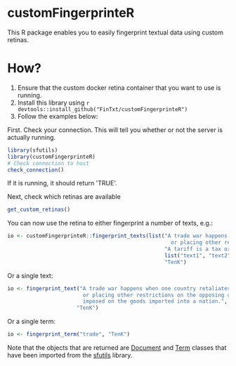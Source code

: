 # customFingerprinteR

This R package enables you to easily fingerprint textual data using custom retinas. 

# How?

1. Ensure that the custom docker retina container that you want to use is running.
2. Install this library using ```r devtools::install_github("FinTxt/customFingerprinteR")```
3. Follow the examples below:

First. Check your connection. This will tell you whether or not the server is actually running.

```r
library(sfutils)
library(customFingerprinteR)
# Check connection to host
check_connection()
```

If it is running, it should return 'TRUE'.

Next, check which retinas are available

```r
get_custom_retinas()
```

You can now use the retina to either fingerprint a number of texts, e.g.:

```r
io <- customFingerprinteR::fingerprint_texts(list("A trade war happens when one country retaliates against another by raising import tariffs
                                                    or placing other restrictions on the opposing country's imports.",
                                                  "A tariff is a tax or duty imposed on the goods imported into a nation."), 
                                                  list("text1", "text2"),
                                                  "TenK")
```

Or a single text:

```r
io <- fingerprint_text("A trade war happens when one country retaliates against another by raising import tariffs 
                        or placing other restrictions on the opposing country's imports. A tariff is a tax or duty 
                        imposed on the goods imported into a nation.", 
                      "TenK")
```

Or a single term:

```r
io <- fingerprint_term("trade", "TenK")
```

Note that the objects that are returned are [Document](https://jasperhg90.github.io/sfutils/reference/Document-class.html) and [Term](https://jasperhg90.github.io/sfutils/reference/Term-class.html) classes that have been imported from the [sfutils](https://jasperhg90.github.io/sfutils/) library. 
